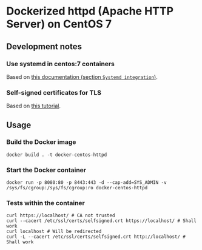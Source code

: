 # Dockerized httpd (Apache HTTP Server) on CentOS 7

## Development notes

### Use systemd in centos:7 containers

Based on [this documentation (section `Systemd integration`)](https://hub.docker.com/_/centos/).

### Self-signed certificates for TLS

Based on [this tutorial](https://www.digitalocean.com/community/tutorials/how-to-create-an-ssl-certificate-on-apache-for-centos-7).

## Usage

### Build the Docker image

```
docker build . -t docker-centos-httpd
```

### Start the Docker container

```
docker run -p 8080:80 -p 8443:443 -d --cap-add=SYS_ADMIN -v /sys/fs/cgroup:/sys/fs/cgroup:ro docker-centos-httpd
```

### Tests within the container

```
curl https://localhost/ # CA not trusted
curl --cacert /etc/ssl/certs/selfsigned.crt https://localhost/ # Shall work
curl localhost # Will be redirected
curl -L --cacert /etc/ssl/certs/selfsigned.crt http://localhost/ # Shall work
```
